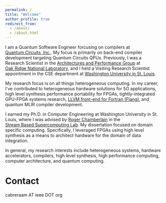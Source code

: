 ```yaml
---
permalink: /
title: "Welcome"
author_profile: true
redirect_from:
  - /about/
  - /about.html
---
```


I am a Quantum Software Engineer forcusing on compilers at
[Quantum Circuits, Inc.](https://quantumcircuits.com/).
My focus is primarily on back-end compiler development targeting Quantum
Circuits QPUs.
Previously, I was a Research Scientist in the
[Architectures and Performance Group](https://www.ornl.gov/group/architectures-performance)
at [Oak Ridge National Laboratory](https://www.ornl.gov/), and I held a Visiting
Research Scientist appointment in the CSE department at
[Washington University in St. Louis](https://cse.wustl.edu/Pages/default.aspx).

My research focus is on all things heterogeneous computing.
In my career, I've contributed to heterogeneous hardware solutions for 5G
applications, high level synthesis performance portability for FPGAs,
tightly-integrated GPU-FPGA systems research,
[LLVM front-end for Fortran (Flang)](https://github.com/llvm/llvm-project/tree/main/flang),
and quantum MLIR compiler development.

I earned my Ph.D. in Computer Engineering at Washington University in St.
Louis, where I was advised by
[Roger Chamberlain](https://www.cse.wustl.edu/~roger/) in the
[Stream Based Supercomputing Lab](http://sbs.wustl.edu/).
My dissertation focused on domain specific computing.
Specifically, I leveraged FPGAs using high level synthesis as a means to
architect hardware for the domain of data integration.

In general, my research interests include heterogeneous systems, hardware
accelerators, compilers, high level synthesis, high performance computing,
computer architecture, and quantum computing.

Contact
======
cabreraam AT ieee DOT org
